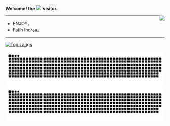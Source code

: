 **Welcome! the**
![](https://moe-counter.glitch.me/get/@:FatihIndraa?theme=rule34)
**visitor.**

<a href="https://github.com/FatihIndraa">
  <img align="right" src="http://github-readme-streak-stats.herokuapp.com?user=FatihIndraa&mode=weekly" />
</a>


---

- ENJOY。
- Fatih Indraa。

---

[![Top Langs](https://github-readme-stats.vercel.app/api/top-langs/?username=FatihIndraa)](https://github.com/FatihIndraa/github-readme-stats)


![github contribution grid snake animation](./dist//github-snake.svg#gh-dark-mode-only)
![github contribution grid snake animation](./dist/github-snake.svg#gh-light-mode-only)
